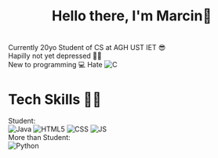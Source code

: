 # <h1 align="center">**Hello there, I'm Marcin**:wave:<h1>  
Currently 20yo Student of CS at AGH UST IET :sunglasses:  
Hapilly not yet depressed 🤠🤠  
New to programming :computer:
Hate ![C](https://img.shields.io/badge/C-00599C?style=for-the-badge&logo=c&logoColor=white)


# Tech Skills 👨‍💻
Student: <br>
![Java](https://img.shields.io/badge/Java-ED8B00?style=for-the-badge&logo=openjdk&logoColor=white)
![HTML5](https://img.shields.io/badge/HTML5-E34F26?style=for-the-badge&logo=html5&logoColor=white)
![CSS](https://img.shields.io/badge/CSS3-1572B6?style=for-the-badge&logo=css3&logoColor=white)
![JS](https://img.shields.io/badge/JavaScript-323330?style=for-the-badge&logo=javascript&logoColor=F7DF1E)<br>
More than Student: <br>
![Python](https://img.shields.io/badge/Python-3776AB?style=for-the-badge&logo=python&logoColor=FFD43B)





<!--
**Fisieekk/Fisieekk** is a ✨ _special_ ✨ repository because its `README.md` (this file) appears on your GitHub profile.

Here are some ideas to get you started:

- 🔭 I’m currently working on ...
- 🌱 I’m currently learning ...
- 👯 I’m looking to collaborate on ...
- 🤔 I’m looking for help with ...
- 💬 Ask me about ...
- 📫 How to reach me: ...
- 😄 Pronouns: ...
- ⚡ Fun fact: ...
-->

